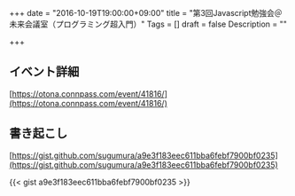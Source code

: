 +++
date = "2016-10-19T19:00:00+09:00"
title = "第3回Javascript勉強会＠未来会議室（プログラミング超入門）"
Tags = []
draft = false
Description = ""

+++

## イベント詳細

[https://otona.connpass.com/event/41816/](https://otona.connpass.com/event/41816/)

## 書き起こし
[https://gist.github.com/sugumura/a9e3f183eec611bba6febf7900bf0235](https://gist.github.com/sugumura/a9e3f183eec611bba6febf7900bf0235)

{{< gist a9e3f183eec611bba6febf7900bf0235 >}}
